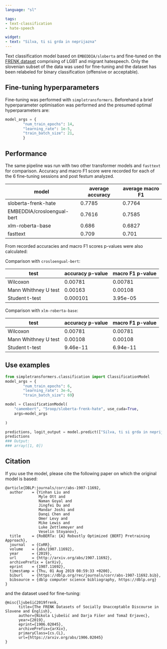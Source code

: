 ```yaml
---
language: "sl"

tags:
- text-classification
- hate-speech

widget:
- text: "Silva, ti si grda in neprijazna"
---
```


Text classification model based on `EMBEDDIA/sloberta` and fine-tuned on the [FRENK dataset](https://www.clarin.si/repository/xmlui/handle/11356/1433) comprising of LGBT and migrant hatespeech. Only the slovenian subset of the data was used for fine-tuning and the dataset has been relabeled for binary classification (offensive or acceptable).

## Fine-tuning hyperparameters

Fine-tuning was performed with `simpletransformers`. Beforehand a brief hyperparameter optimisation was performed and the presumed optimal hyperparameters are:
```python
model_args = {
        "num_train_epochs": 14,
        "learning_rate": 1e-5,
        "train_batch_size": 21,
        }
```

## Performance

The same pipeline was run with two other transformer models and `fasttext` for comparison. Accuracy and macro F1 score were recorded for each of the 6 fine-tuning sessions and post festum analyzed.

| model | average accuracy | average macro F1|
|---|---|---|
|sloberta-frenk-hate|0.7785|0.7764|
|EMBEDDIA/crosloengual-bert |0.7616|0.7585|
|xlm-roberta-base |0.686|0.6827|
|fasttext|0.709 |0.701 |

From recorded accuracies and macro F1 scores p-values were also calculated:

Comparison with `crosloengual-bert`:

| test | accuracy p-value | macro F1 p-value|
| --- | --- | --- |
|Wilcoxon|0.00781|0.00781|
|Mann Whithney U test|0.00163|0.00108|
|Student t-test |0.000101|3.95e-05|

Comparison with `xlm-roberta-base`:

| test | accuracy p-value | macro F1 p-value|
| --- | --- | --- |
|Wilcoxon|0.00781|0.00781|
|Mann Whithney U test|0.00108|0.00108|
|Student t-test |9.46e-11|6.94e-11|
## Use examples

```python
from simpletransformers.classification import ClassificationModel
model_args = {
        "num_train_epochs": 6,
        "learning_rate": 3e-6,
        "train_batch_size": 69}

model = ClassificationModel(
    "camembert", "5roop/sloberta-frenk-hate", use_cuda=True,
    args=model_args
    
)

predictions, logit_output = model.predict(["Silva, ti si grda in neprijazna", "Naša hiša ima dimnik"])
predictions
### Output:
### array([1, 0])
```

## Citation

If you use the model, please cite the following paper on which the original model is based:

```
@article{DBLP:journals/corr/abs-1907-11692,
  author    = {Yinhan Liu and
               Myle Ott and
               Naman Goyal and
               Jingfei Du and
               Mandar Joshi and
               Danqi Chen and
               Omer Levy and
               Mike Lewis and
               Luke Zettlemoyer and
               Veselin Stoyanov},
  title     = {RoBERTa: {A} Robustly Optimized {BERT} Pretraining Approach},
  journal   = {CoRR},
  volume    = {abs/1907.11692},
  year      = {2019},
  url       = {http://arxiv.org/abs/1907.11692},
  archivePrefix = {arXiv},
  eprint    = {1907.11692},
  timestamp = {Thu, 01 Aug 2019 08:59:33 +0200},
  biburl    = {https://dblp.org/rec/journals/corr/abs-1907-11692.bib},
  bibsource = {dblp computer science bibliography, https://dblp.org}
}

```

and the dataset used for fine-tuning:

```
@misc{ljubešić2019frenk,
      title={The FRENK Datasets of Socially Unacceptable Discourse in Slovene and English}, 
      author={Nikola Ljubešić and Darja Fišer and Tomaž Erjavec},
      year={2019},
      eprint={1906.02045},
      archivePrefix={arXiv},
      primaryClass={cs.CL},
      url={https://arxiv.org/abs/1906.02045}
}
```